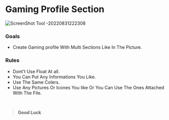 # Gaming Profile Section
![ScreenShot Tool -20220831222308](https://user-images.githubusercontent.com/112438572/187787798-2d1b05c0-7b09-4db9-a89a-55985d751596.png)
### Goals
- Create Gaming profile With Multi Sections Like In The Picture.
### Rules
- Dont't Use Float At all.
- You Can Put Any Informations You Like.
- Use The Same Colers.
- Use Any Pictures Or Icones You like Or You Can Use The Ones Attached With The File.
<br>

> **Good Luck**
